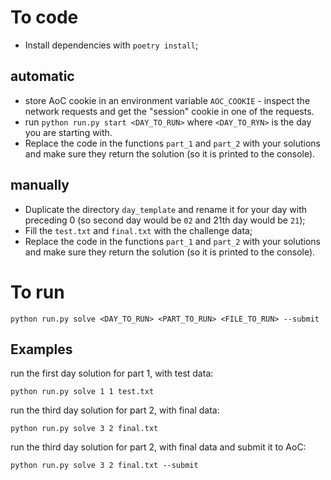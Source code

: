 # To code

- Install dependencies with `poetry install`;

## automatic
- store AoC cookie in an environment variable `AOC_COOKIE` - inspect the network requests and get the "session" cookie in one of the requests.
- run `python run.py start <DAY_TO_RUN>` where `<DAY_TO_RYN>` is the day you are starting with.
- Replace the code in the functions `part_1` and `part_2` with your solutions and make sure they return the solution (so it is printed to the console).


## manually
- Duplicate the directory `day_template` and rename it for your day with preceding 0 (so second day would be `02` and 21th day would be `21`);
- Fill the `test.txt` and `final.txt` with the challenge data;
- Replace the code in the functions `part_1` and `part_2` with your solutions and make sure they return the solution (so it is printed to the console).


# To run

```console
python run.py solve <DAY_TO_RUN> <PART_TO_RUN> <FILE_TO_RUN> --submit
```

## Examples
run the first day solution for part 1, with test data:

```console
python run.py solve 1 1 test.txt
```

run the third day solution for part 2, with final data:

```console
python run.py solve 3 2 final.txt
```

run the third day solution for part 2, with final data and submit it to AoC:

```console
python run.py solve 3 2 final.txt --submit
```